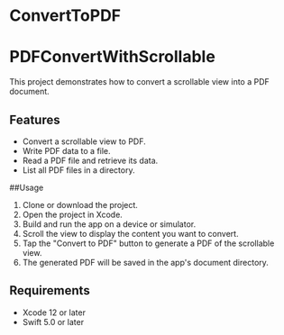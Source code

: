 # ConvertToPDF
# PDFConvertWithScrollable
    
   This project demonstrates how to convert a scrollable view into a PDF document.
    
   ## Features
    
   - Convert a scrollable view to PDF.
   - Write PDF data to a file.
   - Read a PDF file and retrieve its data.
   - List all PDF files in a directory.
    
   ##Usage
    
   1. Clone or download the project.
   2. Open the project in Xcode.
   3. Build and run the app on a device or simulator.
   4. Scroll the view to display the content you want to convert.
   5. Tap the "Convert to PDF" button to generate a PDF of the scrollable view.
   6. The generated PDF will be saved in the app's document directory.
    
   ## Requirements
    
   - Xcode 12 or later
   - Swift 5.0 or later
 





